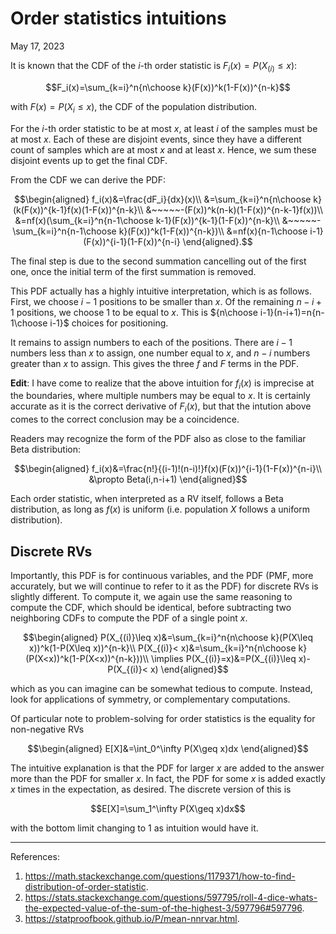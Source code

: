 <!-- emilia-snapshot-properties
Order statistics intuitions
2023/05/17
utulek
emilia-snapshot-properties -->

# Order statistics intuitions

May 17, 2023

It is known that the CDF of the $i$-th order statistic is $F_i(x)=P(X_{(i)}\leq x)$:

$$F_i(x)=\sum_{k=i}^n{n\choose k}(F(x))^k(1-F(x))^{n-k}$$

with $F(x)=P(X_i\leq x)$, the CDF of the population distribution.

For the $i$-th order statistic to be at most $x$, at least $i$ of the samples must be at most $x$. Each of these are disjoint events, since they have a different count of samples which are at most $x$ and at least $x$. Hence, we sum these disjoint events up to get the final CDF.

From the CDF we can derive the PDF:

$$\begin{aligned}
f_i(x)&=\frac{dF_i}{dx}(x)\\
&=\sum_{k=i}^n{n\choose k}(k(F(x))^{k-1}f(x)(1-F(x))^{n-k}\\
&~~~~~-(F(x))^k(n-k)(1-F(x))^{n-k-1}f(x))\\
&=nf(x)(\sum_{k=i}^n{n-1\choose k-1}(F(x))^{k-1}(1-F(x))^{n-k}\\
&~~~~~-\sum_{k=i}^n{n-1\choose k}(F(x))^k(1-F(x))^{n-k})\\
&=nf(x){n-1\choose i-1}(F(x))^{i-1}(1-F(x))^{n-i}
\end{aligned}.$$

The final step is due to the second summation cancelling out of the first one, once the initial term of the first summation is removed.

This PDF actually has a highly intuitive interpretation, which is as follows. First, we choose $i-1$ positions to be smaller than $x$. Of the remaining $n-i+1$ positions, we choose $1$ to be equal to $x$. This is ${n\choose i-1}(n-i+1)=n{n-1\choose i-1}$ choices for positioning.

It remains to assign numbers to each of the positions. There are $i-1$ numbers less than $x$ to assign, one number equal to $x$, and $n-i$ numbers greater than $x$ to assign. This gives the three $f$ and $F$ terms in the PDF.

**Edit**: I have come to realize that the above intuition for $f_i(x)$ is imprecise at the boundaries, where multiple numbers may be equal to $x$. It is certainly accurate as it is the correct derivative of $F_i(x)$, but that the intution above comes to the correct conclusion may be a coincidence.

Readers may recognize the form of the PDF also as close to the familiar Beta distribution:

$$\begin{aligned}
f_i(x)&=\frac{n!}{(i-1)!(n-i)!}f(x)(F(x))^{i-1}(1-F(x))^{n-i}\\
&\propto Beta(i,n-i+1)
\end{aligned}$$

Each order statistic, when interpreted as a RV itself, follows a Beta distribution, as long as $f(x)$ is uniform (i.e. population $X$ follows a uniform distribution).

## Discrete RVs

Importantly, this PDF is for continuous variables, and the PDF (PMF, more accurately, but we will continue to refer to it as the PDF) for discrete RVs is slightly different. To compute it, we again use the same reasoning to compute the CDF, which should be identical, before subtracting two neighboring CDFs to compute the PDF of a single point $x$.

$$\begin{aligned}
P(X_{(i)}\leq x)&=\sum_{k=i}^n{n\choose k}(P(X\leq x))^k(1-P(X\leq x))^{n-k}\\
P(X_{(i)}< x)&=\sum_{k=i}^n{n\choose k}(P(X<x))^k(1-P(X<x))^{n-k}))\\
\implies P(X_{(i)}=x)&=P(X_{(i)}\leq x)-P(X_{(i)}< x)
\end{aligned}$$

which as you can imagine can be somewhat tedious to compute. Instead, look for applications of symmetry, or complementary computations.

Of particular note to problem-solving for order statistics is the equality for non-negative RVs

$$\begin{aligned}
E[X]&=\int_0^\infty P(X\geq x)dx
\end{aligned}$$

The intuitive explanation is that the PDF for larger $x$ are added to the answer more than the PDF for smaller $x$. In fact, the PDF for some $x$ is added exactly $x$ times in the expectation, as desired. The discrete version of this is

$$E[X]=\sum_1^\infty P(X\geq x)dx$$

with the bottom limit changing to $1$ as intuition would have it.

---

References:

1. <https://math.stackexchange.com/questions/1179371/how-to-find-distribution-of-order-statistic>.
2. <https://stats.stackexchange.com/questions/597795/roll-4-dice-whats-the-expected-value-of-the-sum-of-the-highest-3/597796#597796>.
3. <https://statproofbook.github.io/P/mean-nnrvar.html>.


